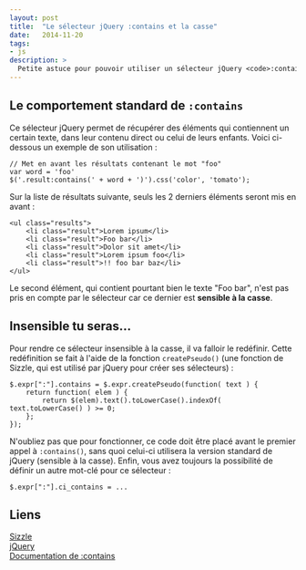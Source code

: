 ```yaml
---
layout: post
title:  "Le sélecteur jQuery :contains et la casse"
date:   2014-11-20
tags: 
- js
description: >
  Petite astuce pour pouvoir utiliser un sélecteur jQuery <code>:contains</code> insensible à la casse.
---
```


## Le comportement standard de `:contains`

Ce sélecteur jQuery permet de récupérer des éléments qui contiennent un certain texte, dans leur contenu direct ou celui de leurs enfants. Voici ci-dessous un exemple de son utilisation :

	// Met en avant les résultats contenant le mot "foo"
    var word = 'foo'
	$('.result:contains(' + word + ')').css('color', 'tomato');

Sur la liste de résultats suivante, seuls les 2 derniers éléments seront mis en avant :

	<ul class="results">
		<li class="result">Lorem ipsum</li>
		<li class="result">Foo bar</li>
		<li class="result">Dolor sit amet</li>
		<li class="result">Lorem ipsum foo</li>
		<li class="result">!! foo bar baz</li>
	</ul>

Le second élément, qui contient pourtant bien le texte "Foo bar", n'est pas pris en compte par le sélecteur car ce dernier est **sensible à la casse**.

## Insensible tu seras...

Pour rendre ce sélecteur insensible à la casse, il va falloir le redéfinir. Cette redéfinition se fait à l'aide de la fonction `createPseudo()` (une fonction de Sizzle, qui est utilisé par jQuery pour créer ses sélecteurs) :

	$.expr[":"].contains = $.expr.createPseudo(function( text ) {
		return function( elem ) {
			return $(elem).text().toLowerCase().indexOf( text.toLowerCase() ) >= 0;
		};
	});

N'oubliez pas que pour fonctionner, ce code doit être placé avant le premier appel à `:contains()`, sans quoi celui-ci utilisera la version standard de jQuery (sensible à la casse). Enfin, vous avez toujours la possibilité de définir un autre mot-clé pour ce sélecteur :

    $.expr[":"].ci_contains = ...
    

## Liens
[Sizzle](http://sizzlejs.com/)   
[jQuery](http://jquery.com/)   
[Documentation de :contains](http://api.jquery.com/contains-selector/)   